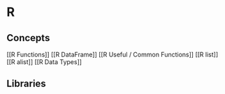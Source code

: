 # R

## Concepts
[[R Functions]]
[[R DataFrame]]
[[R Useful / Common Functions]]
[[R list]]
[[R alist]]
[[R Data Types]]
## Libraries